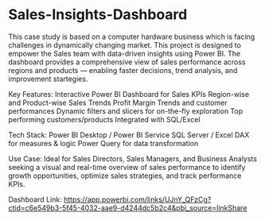 # Sales-Insights-Dashboard
This case study is based on a computer hardware business which is facing challenges in dynamically changing market. This project is designed to empower the Sales team with data-driven insights using Power BI. The dashboard provides a comprehensive view of sales performance across regions and products — enabling faster decisions, trend analysis, and improvement startegies.

Key Features:
 Interactive Power BI Dashboard for Sales KPIs
 Region-wise and Product-wise Sales Trends
 Profit Margin Trends and customer performances
 Dynamic filters and slicers for on-the-fly exploration
 Top performing customers/products
 Integrated with SQL/Excel 

Tech Stack:
  Power BI Desktop / Power BI Service
  SQL Server / Excel
  DAX for measures & logic
  Power Query for data transformation

Use Case:
Ideal for Sales Directors, Sales Managers, and Business Analysts seeking a visual and real-time overview of sales performance to identify growth opportunities, optimize sales strategies, and track performance KPIs.

Dashboard Link: https://app.powerbi.com/links/UJnY_QFzCg?ctid=c6e549b3-5f45-4032-aae9-d4244dc5b2c4&pbi_source=linkShare
